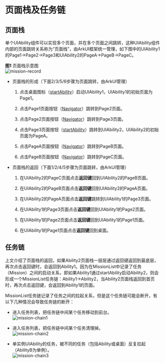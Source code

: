# 页面栈及任务链

<!--Kit: Ability Kit-->
<!--Subsystem: Ability-->
<!--Owner: @littlejerry1-->
<!--Designer: @ccllee1-->
<!--Tester: @lixueqing513-->
<!--Adviser: @huipeizi-->

## 页面栈

单个UIAbility组件可以实现多个页面，并在多个页面之间跳转，这种UIAbility组件内部的页面跳转关系称为“页面栈”，由ArkUI框架统一管理，如下图中的UIAbility1的Page1-&gt;Page2-&gt;Page3和UIAbility2的PageA-&gt;PageB-&gt;PageC。

**图1** 页面栈示意图  
![mission-record](figures/mission-record.png)

- 页面栈的形成（下面2/3/5/6步骤为页面跳转，由ArkUI管理）
  1. 点击桌面图标（[startAbility](../reference/apis-ability-kit/js-apis-inner-application-uiAbilityContext.md#startability)）启动UIAbility1，UIAbility1的初始页面为Page1。

  2. 点击Page1页面按钮（[Navigator](../reference/apis-arkui/arkui-ts/ts-container-navigator.md)）跳转到Page2页面。

  3. 点击Page2页面按钮（[Navigator](../reference/apis-arkui/arkui-ts/ts-container-navigator.md)）跳转到Page3页面。

  4. 点击Page3页面按钮（[startAbility](../reference/apis-ability-kit/js-apis-inner-application-uiAbilityContext.md#startability)）跳转到UIAbility2，UIAbility2的初始页面为PageA。

  5. 点击PageA页面按钮（[Navigator](../reference/apis-arkui/arkui-ts/ts-container-navigator.md)）跳转到PageB页面。

  6. 点击PageB页面按钮（[Navigator](../reference/apis-arkui/arkui-ts/ts-container-navigator.md)）跳转到PageC页面。

- 页面栈的返回（下面1/2/4/5步骤为页面跳转，由ArkUI管理）
  1. 在UIAbility2的PageC页面点击**返回键**回到UIAbility2的PageB页面。

  2. 在UIAbility2的PageB页面点击**返回键**回到UIAbility2的PageA页面。

  3. 在UIAbility2的PageA页面点击**返回键**跳转到UIAbility1的Page3页面。

  4. 在UIAbility1的Page3页面点击**返回键**回到UIAbility1的Page2页面。

  5. 在UIAbility1的Page2页面点击**返回键**回到UIAbility1的Page1页面。

  6. 在UIAbility1的Page1页面点击**返回键**回到桌面。


## 任务链

上文介绍了页面栈的返回，如果Ability2页面栈一层层通过返回键返回到最底层，再次点击返回键时，会返回到Ability1。因为在MissionList中记录了任务（Mission）之间的启动关系，即如果Ability1通过startAbility启动Ability2，则会形成一个MissionList任务链：Ability1-&gt;Ability2，当Ability2页面栈返回到首页时，再次点击返回键，会返回到Ability1的页面。

MissionList任务链记录了任务之间的拉起关系，但是这个任务链可能会断开，有以下几种情况会导致任务链的断开：

- 进入任务列表，把任务链中间某个任务移动到前台。  
  ![mission-chain1](figures/mission-chain1.png)

- 进入任务列表，把任务链中间某个任务清理掉。  
  ![mission-chain2](figures/mission-chain2.png)

- 单实例UIAbility的任务，被不同的任务（包括Ability或桌面）反复拉起（AbilityB为单例）。  
  ![mission-chain3](figures/mission-chain3.png)
